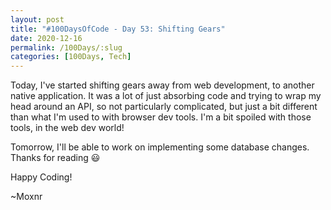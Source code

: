 ```yaml
---
layout: post
title: "#100DaysOfCode - Day 53: Shifting Gears"
date: 2020-12-16
permalink: /100Days/:slug
categories: [100Days, Tech]
---
```


Today, I've started shifting gears away from web development, to another native application. It was a lot of just absorbing code and trying to wrap my head around an API, so not particularly complicated, but just a bit different than what I'm used to with browser dev tools. I'm a bit spoiled with those tools, in the web dev world!

Tomorrow, I'll be able to work on implementing some database changes. Thanks for reading :smiley:

Happy Coding!

~Moxnr
